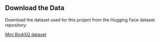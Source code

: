 ## Download the Data

   Download the dataset used for this project from the Hugging Face dataset repository:

   [Mini BioASQ dataset](https://huggingface.co/datasets/rag-datasets/mini-bioasq/tree/main/data)